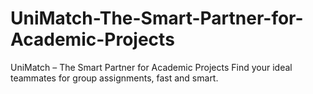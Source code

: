 # UniMatch-The-Smart-Partner-for-Academic-Projects
 UniMatch – The Smart Partner for Academic Projects Find your ideal teammates for group assignments, fast and smart.
